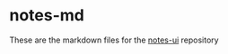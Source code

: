 # notes-md

These are the markdown files for the [notes-ui](https://github.com/banuragaxioned/notes-ui) repository
